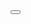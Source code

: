 <button>
  <Ca ariaLabel="View Canada" />
</button>
<!-- Screen reader reads: "View Canada button" -->